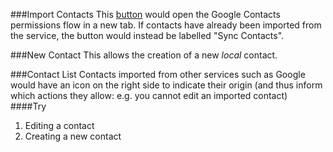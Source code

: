 ###Import Contacts
This [button](#import-contacts) would open the Google Contacts permissions flow in a new tab. If contacts have already been imported from the service, the button would instead be labelled "Sync Contacts".

###New Contact
This allows the creation of a new _local_ contact.

###Contact List
Contacts imported from other services such as Google would have an icon on the right side to indicate their origin (and thus inform which actions they allow: e.g. you cannot edit an imported contact)
####Try

1. Editing a contact
2. Creating a new contact
